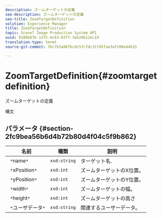 ```yaml
---
description: ズームターゲットの定義
seo-description: ズームターゲットの定義
seo-title: ZoomTargetDefinition
solution: Experience Manager
title: ZoomTargetDefinition
topic: Scene7 Image Production System API
uuid: 9180b87b-13f5-4c63-83ff-3eb20b12ec19
translation-type: tm+mt
source-git-commit: 7bc7b3a86fbcdc57cfdc31745fae3afc06e44b15

---
```



# ZoomTargetDefinition{#zoomtargetdefinition}

ズームターゲットの定義

構文

## パラメータ {#section-2fc9bea56b6d4b72b80d4f04c5f9b862}

| 名前 | 種類 | 説明 |
|---|---|---|
| ` *`name`*` | `xsd:string` | ターゲット名. |
| ` *`xPosition`*` | `xsd:int` | ズームターゲットのX位置。 |
| ` *`yPosition`*` | `xsd:int` | ズームターゲットのY位置。 |
| ` *`width`*` | `xsd:int` | ズームターゲットの幅。 |
| ` *`height`*` | `xsd:int` | ズームターゲットの高さ |
| ` *`ユーザデータ`*` | `xsd:string` | 関連するユーザーデータ。 |

